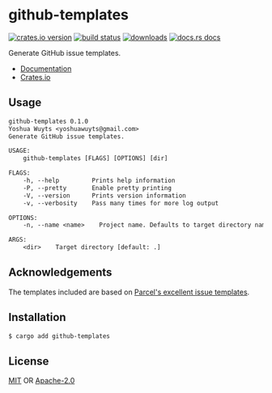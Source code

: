 # github-templates
[![crates.io version][1]][2] [![build status][3]][4]
[![downloads][5]][6] [![docs.rs docs][7]][8]

Generate GitHub issue templates.

- [Documentation][8]
- [Crates.io][2]

## Usage
```txt
github-templates 0.1.0
Yoshua Wuyts <yoshuawuyts@gmail.com>
Generate GitHub issue templates.

USAGE:
    github-templates [FLAGS] [OPTIONS] [dir]

FLAGS:
    -h, --help         Prints help information
    -P, --pretty       Enable pretty printing
    -V, --version      Prints version information
    -v, --verbosity    Pass many times for more log output

OPTIONS:
    -n, --name <name>    Project name. Defaults to target directory name

ARGS:
    <dir>    Target directory [default: .]
```

## Acknowledgements
The templates included are based on [Parcel's excellent issue
templates](https://github.com/parcel-bundler/parcel/tree/master/.github/ISSUE_TEMPLATE).

## Installation
```sh
$ cargo add github-templates
```

## License
[MIT](./LICENSE-MIT) OR [Apache-2.0](./LICENSE-APACHE)

[1]: https://img.shields.io/crates/v/github-templates.svg?style=flat-square
[2]: https://crates.io/crates/github-templates
[3]: https://img.shields.io/travis/yoshuawuyts/github-templates.svg?style=flat-square
[4]: https://travis-ci.org/yoshuawuyts/github-templates
[5]: https://img.shields.io/crates/d/github-templates.svg?style=flat-square
[6]: https://crates.io/crates/github-templates
[7]: https://img.shields.io/badge/docs-latest-blue.svg?style=flat-square
[8]: https://docs.rs/github-templates

